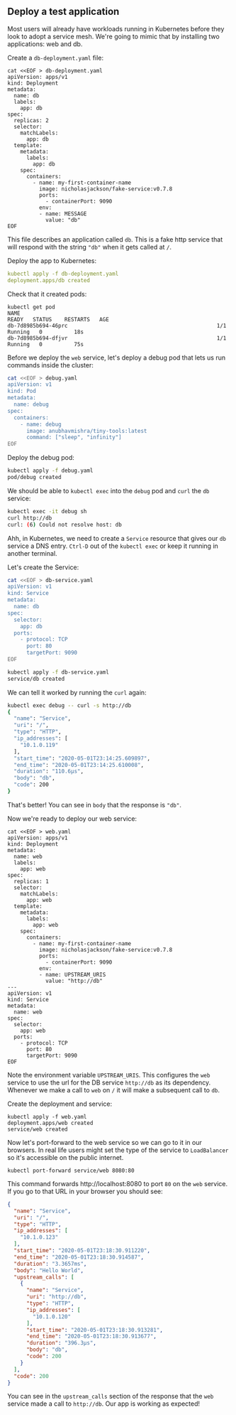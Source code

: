 ## Deploy a test application
Most users will already have workloads running in Kubernetes before they look
to adopt a service mesh. We're going to mimic that by installing two applications: web and db.

Create a `db-deployment.yaml` file:
```shell
cat <<EOF > db-deployment.yaml
apiVersion: apps/v1
kind: Deployment
metadata:
  name: db
  labels:
    app: db
spec:
  replicas: 2
  selector:
    matchLabels:
      app: db
  template:
    metadata:
      labels:
        app: db
    spec:
      containers:
        - name: my-first-container-name
          image: nicholasjackson/fake-service:v0.7.8
          ports:
            - containerPort: 9090
          env:
          - name: MESSAGE
            value: "db"
EOF
```

This file describes an application called `db`. This is a fake http service that will
respond with the string `"db"` when it gets called at `/`.

Deploy the app to Kubernetes:
```yaml
kubectl apply -f db-deployment.yaml
deployment.apps/db created
```

Check that it created pods:

```shell
kubectl get pod
NAME                                                              READY   STATUS    RESTARTS   AGE
db-7d8985b694-46prc                                               1/1     Running   0          18s
db-7d8985b694-dfjvr                                               1/1     Running   0          75s
```

Before we deploy the `web` service, let's deploy a debug pod that lets us run
commands inside the cluster:

```sh
cat <<EOF > debug.yaml
apiVersion: v1
kind: Pod
metadata:
  name: debug
spec:
  containers:
    - name: debug
      image: anubhavmishra/tiny-tools:latest
      command: ["sleep", "infinity"]
EOF
```

Deploy the debug pod:
```sh
kubectl apply -f debug.yaml
pod/debug created
```

We should be able to `kubectl exec` into the `debug` pod and `curl` the `db` service:
```sh
kubectl exec -it debug sh
curl http://db
curl: (6) Could not resolve host: db
```

Ahh, in Kubernetes, we need to create a `Service` resource that gives our `db` service
a DNS entry. `Ctrl-D` out of the `kubectl exec` or keep it running in another terminal.

Let's create the Service:

```sh
cat <<EOF > db-service.yaml
apiVersion: v1
kind: Service
metadata:
  name: db
spec:
  selector:
    app: db
  ports:
    - protocol: TCP
      port: 80
      targetPort: 9090
EOF
```

```sh
kubectl apply -f db-service.yaml
service/db created
```

We can tell it worked by running the `curl` again:

```sh
kubectl exec debug -- curl -s http://db
{
  "name": "Service",
  "uri": "/",
  "type": "HTTP",
  "ip_addresses": [
    "10.1.0.119"
  ],
  "start_time": "2020-05-01T23:14:25.609897",
  "end_time": "2020-05-01T23:14:25.610008",
  "duration": "110.6µs",
  "body": "db",
  "code": 200
}
```

That's better! You can see in `body` that the response is `"db"`.

Now we're ready to deploy our web service:

```shell
cat <<EOF > web.yaml
apiVersion: apps/v1
kind: Deployment
metadata:
  name: web
  labels:
    app: web
spec:
  replicas: 1
  selector:
    matchLabels:
      app: web
  template:
    metadata:
      labels:
        app: web
    spec:
      containers:
        - name: my-first-container-name
          image: nicholasjackson/fake-service:v0.7.8
          ports:
            - containerPort: 9090
          env:
          - name: UPSTREAM_URIS
            value: "http://db"
---
apiVersion: v1
kind: Service
metadata:
  name: web
spec:
  selector:
    app: web
  ports:
    - protocol: TCP
      port: 80
      targetPort: 9090
EOF
```

Note the environment variable `UPSTREAM_URIS`. This configures the `web` service
to use the url for the DB service `http://db` as its dependency. Whenever we make
a call to `web` on `/` it will make a subsequent call to `db`.

Create the deployment and service:

```shell script
kubectl apply -f web.yaml 
deployment.apps/web created
service/web created
```

Now let's port-forward to the web service so we can go to it in our browsers. In
real life users might set the type of the service to `LoadBalancer` so it's accessible
on the public internet.

```shell script
kubectl port-forward service/web 8080:80
```

This command forwards http://localhost:8080 to port `80` on the `web` service.
If you go to that URL in your browser you should see:
```json
{
  "name": "Service",
  "uri": "/",
  "type": "HTTP",
  "ip_addresses": [
    "10.1.0.123"
  ],
  "start_time": "2020-05-01T23:18:30.911220",
  "end_time": "2020-05-01T23:18:30.914587",
  "duration": "3.3657ms",
  "body": "Hello World",
  "upstream_calls": [
    {
      "name": "Service",
      "uri": "http://db",
      "type": "HTTP",
      "ip_addresses": [
        "10.1.0.120"
      ],
      "start_time": "2020-05-01T23:18:30.913281",
      "end_time": "2020-05-01T23:18:30.913677",
      "duration": "396.3µs",
      "body": "db",
      "code": 200
    }
  ],
  "code": 200
}
```

You can see in the `upstream_calls` section of the response that the `web` service
made a call to `http://db`. Our app is working as expected!
